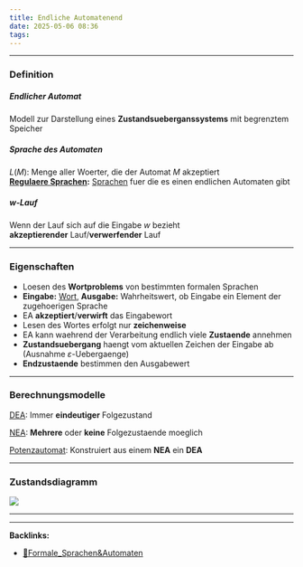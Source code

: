 ```yaml
---
title: Endliche Automatenend
date: 2025-05-06 08:36
tags: 
---
```


----

### Definition 
##### Endlicher Automat
Modell zur Darstellung eines **Zustandsueberganssystems** mit begrenztem Speicher


##### Sprache des Automaten
$L(M)$: Menge aller Woerter, die der Automat $M$ akzeptiert\
**[Regulaere Sprachen](regulaere_sprachen):** [Sprachen](sprachen) fuer die es einen endlichen Automaten gibt

##### $w$-Lauf
Wenn der Lauf sich auf die Eingabe $w$ bezieht\
**akzeptierender** Lauf/**verwerfender** Lauf

---

### Eigenschaften
- Loesen des **Wortproblems** von bestimmten formalen Sprachen
- **Eingabe:** [Wort](woerter), **Ausgabe:** Wahrheitswert, ob Eingabe ein Element der zugehoerigen Sprache
- EA **akzeptiert**/**verwirft** das Eingabewort
- Lesen des Wortes erfolgt nur **zeichenweise**
- EA kann waehrend der Verarbeitung endlich viele **Zustaende** annehmen
- **Zustandsuebergang** haengt vom aktuellen Zeichen der Eingabe ab (Ausnahme $\varepsilon$-Uebergaenge)
- **Endzustaende** bestimmen den Ausgabewert

---

### Berechnungsmodelle
[DEA](dea): Immer **eindeutiger** Folgezustand

[NEA](nea): **Mehrere** oder **keine** Folgezustaende moeglich

[Potenzautomat](potenzautomat): Konstruiert aus einem **NEA** ein **DEA**

---

### Zustandsdiagramm

![](img/ea_1.png)

----

----
**Backlinks:**
- [📂Formale_Sprachen&Automaten](📁Formale_Sprachen&Automaten)
